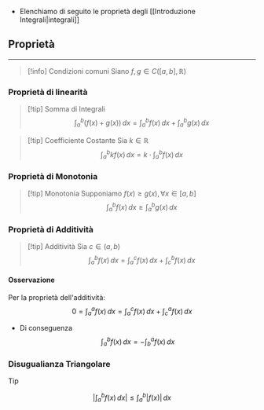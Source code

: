 - Elenchiamo di seguito le proprietà degli [[Introduzione Integrali|integrali]]
## Proprietà
---
>[!info] Condizioni comuni
>Siano $f,g\in C([a,b],\mathbb{R})$

### Proprietà di linearità
>[!tip] Somma di Integrali
>$$\int ^b_{a}(f(x)+g(x)) \, dx = \int ^b_{a}f(x) \, dx + \int ^b_{a}g(x) \, dx   $$

>[!tip] Coefficiente Costante
>Sia $k\in\mathbb{R}$
>$$\int _{a}^b kf(x)\, dx = k\cdot\int _{a}^b f(x)\, dx  $$

### Proprietà di Monotonia
>[!tip] Monotonia
>Supponiamo $f(x)\geq g(x), \forall x\in[a,b]$
>$$\int _{a}^b f(x)\, dx \geq \int _{a}^b g(x)\, dx $$

### Proprietà di Additività
>[!tip] Additività
>Sia $c\in(a,b)$
>$$\int _{a}^b f(x)\, dx = \int _{a}^c f(x)\, dx+ \int _{c}^b f(x)\, dx $$

#### Osservazione
Per la proprietà dell'additività:
$$
0 = \int _{a}^a f(x)\, dx = \int _{a}^c f(x)\, dx +\int _{c}^a f(x)\, dx
$$
- Di conseguenza
$$
\int _{a}^b f(x)\, dx = -\int _{b}^a f(x)\, dx
$$

### Disugualianza Triangolare
>[!tip] 
>$$\left| \int _{a}^b f(x)\, dx  \right| \leq \int _{a}^b \left| f(x) \right| \, dx  $$